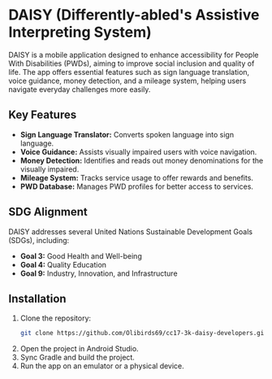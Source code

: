 # DAISY (Differently-abled's Assistive Interpreting System)

DAISY is a mobile application designed to enhance accessibility for People With Disabilities (PWDs), aiming to improve social inclusion and quality of life. The app offers essential features such as sign language translation, voice guidance, money detection, and a mileage system, helping users navigate everyday challenges more easily.

## Key Features

- **Sign Language Translator:** Converts spoken language into sign language.
- **Voice Guidance:** Assists visually impaired users with voice navigation.
- **Money Detection:** Identifies and reads out money denominations for the visually impaired.
- **Mileage System:** Tracks service usage to offer rewards and benefits.
- **PWD Database:** Manages PWD profiles for better access to services.

## SDG Alignment

DAISY addresses several United Nations Sustainable Development Goals (SDGs), including:
- **Goal 3:** Good Health and Well-being
- **Goal 4:** Quality Education
- **Goal 9:** Industry, Innovation, and Infrastructure


## Installation

1. Clone the repository:
    ```bash
    git clone https://github.com/Olibirds69/cc17-3k-daisy-developers.git
    ```
2. Open the project in Android Studio.
3. Sync Gradle and build the project.
4. Run the app on an emulator or a physical device.

